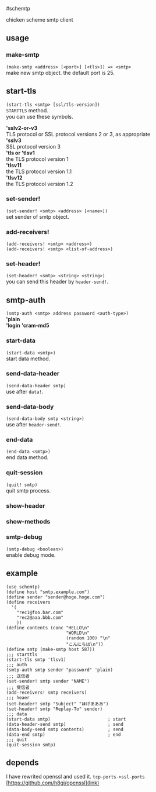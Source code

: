 #schemtp

chicken scheme smtp client

## usage

### make-smtp

`(make-smtp <address> [<port>] [<tls>]) => <smtp>`   
make new smtp object. the default port is 25.  

## start-tls
`(start-tls <smtp> [ssl/tls-version])`  
`STARTTLS` method.  
you can use these symbols.

**'sslv2-or-v3**  
TLS protocol or SSL protocol versions 2 or 3, as appropriate  
**'sslv3**  
SSL protocol version 3  
**'tls or 'tlsv1**  
the TLS protocol version 1  
**'tlsv11**  
the TLS protocol version 1.1  
**'tlsv12**  
the TLS protocol version 1.2  

### set-sender!
`(set-sender! <smtp> <address> [<name>])`  
set sender of smtp object.

### add-receivers!
`(add-receivers! <smtp> <address>)`  
`(add-receivers! <smtp> <list-of-address>)`  

### set-header!
`(set-header! <smtp> <string> <string>)`  
you can send this header by `header-send!`.

## smtp-auth
`(smtp-auth <smtp> address password <auth-type>)`  
**'plain**  
**'login**
**'cram-md5**

### start-data
`(start-data <smtp>)`  
start data method. 

### send-data-header
`(send-data-header smtp)`  
use after `data!`.

### send-data-body
`(send-data-body smtp <string>)`  
use after `header-send!`.

### end-data
`(end-data <smtp>)`  
end data method.

### quit-session
`(quit! smtp)`  
quit smtp process.

### show-header

### show-methods

### smtp-debug
`(smtp-debug <boolean>)`  
enable debug mode.

## example

~~~~~{.scheme}
(use schemtp)
(define host "smtp.example.com")
(define sender "sender@hoge.hoge.com")
(define receivers
  '(
    "rec1@foo.bar.com"
    "rec2@aaa.bbb.com"
    ))
(define contents (conc "HELLO\n"
                       "WORLD\n"
                       (random 100) "\n"
                       "こんにちは\n"))
(define smtp (make-smtp host 587))
;;; starttls
(start-tls smtp 'tlsv1)
;;; auth
(smtp-auth smtp sender "password" 'plain)
;;; 送信者
(set-sender! smtp sender "NAME")
;;; 受信者
(add-receivers! smtp receivers)
;;; heaer
(set-header! smtp "Subject" "ほげあああ")
(set-header! smtp "Replay-To" sender)
;;; data
(start-data smtp)                      ; start
(data-header-send smtp)                ; send
(data-body-send smtp contents)         ; send
(data-end smtp)                        ; end
;;; quit
(quit-session smtp)

~~~~~

## depends

I have rewrited openssl and used it. `tcp-ports->ssl-ports`  
[https://github.com/h8gi/openssl](link)


